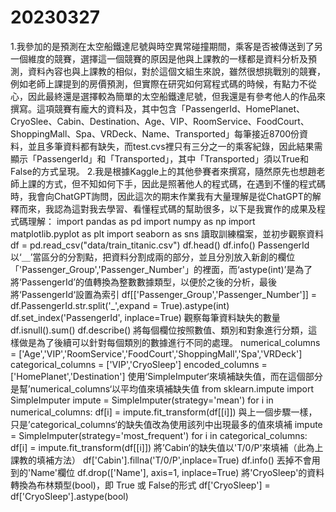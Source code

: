 # 20230327
1.我參加的是預測在太空船鐵達尼號與時空異常碰撞期間，乘客是否被傳送到了另一個維度的競賽，選擇這一個競賽的原因是他與上課教的一樣都是資料分析及預測，資料內容也與上課教的相似，對於這個文組生來說，雖然很想挑戰別的競賽，例如老師上課提到的房價預測，但實際在研究如何寫程式碼的時候，有點力不從心，因此最終還是選擇較為簡單的太空船鐵達尼號，但我還是有參考他人的作品來撰寫。這項競賽有龐大的資料及，其中包含「PassengerId、HomePlanet、CryoSlee、Cabin、Destination、Age、VIP、RoomService、FoodCourt、ShoppingMall、Spa、VRDeck、Name、Transported」每筆接近8700份資料，並且多筆資料都有缺失，而test.cvs裡只有三分之一的乘客紀錄，因此結果需顯示「PassengerId」和「Transported」，其中「Transported」須以True和False的方式呈現。
2.我是根據Kaggle上的其他參賽者來撰寫，隨然原先也想趙老師上課的方式，但不知如何下手，因此是照著他人的程式碼，在遇到不懂的程式碼時，我會向ChatGPT詢問，因此這次的期末作業我有大量理解是從ChatGPT的解釋而來，我認為這對我去學習、看懂程式碼的幫助很多，以下是我實作的成果及程式碼理解：
import pandas as pd
import numpy as np
import matplotlib.pyplot as plt
import seaborn as sns
讀取訓練檔案，並初步觀察資料
df = pd.read_csv("data/train_titanic.csv")
df.head()
df.info()
PassengerId以‘＿’當區分的分割點，把資料分割成兩的部分，並且分別放入新創的欄位「'Passenger_Group','Passenger_Number'」的裡面，而‘astype(int)’是為了將‘PassengerId’的值轉換為整數數據類型，以便於之後的分析，最後將‘PassengerId‘設置為索引
df[['Passenger_Group','Passenger_Number']] = df.PassengerId.str.split('_',expand = True).astype(int)
df.set_index('PassengerId', inplace=True)
觀察每筆資料缺失的數量
df.isnull().sum()
df.describe()
將每個欄位按照數值、類別和對象進行分類，這樣做是為了後續可以針對每個類別的數據進行不同的處理。
numerical_columns = ['Age','VIP','RoomService','FoodCourt','ShoppingMall','Spa','VRDeck']
categorical_columns = ['VIP','CryoSleep']
encoded_columns = ['HomePlanet','Destination']
使用’SimpleImputer‘來填補缺失值，而在這個部分是幫’numerical_columns‘以平均值來填補缺失值
from sklearn.impute import SimpleImputer
impute = SimpleImputer(strategy='mean')
for i in numerical_columns:
    df[i] = impute.fit_transform(df[[i]])
與上一個步驟一樣，只是’categorical_columns‘的缺失值改為使用該列中出現最多的值來填補
impute = SimpleImputer(strategy='most_frequent')
for i in categorical_columns:
    df[i] = impute.fit_transform(df[[i]])
將’Cabin‘的缺失值以'T/0/P'來填補（此為上課教的填補方法）
df['Cabin'].fillna('T/0/P',inplace=True)
df.info()
丟掉不會用到的'Name'欄位
df.drop(['Name'], axis=1, inplace=True)
將'CryoSleep'的資料轉換為布林類型(bool)，即 True 或 False的形式
df['CryoSleep'] = df['CryoSleep'].astype(bool)







